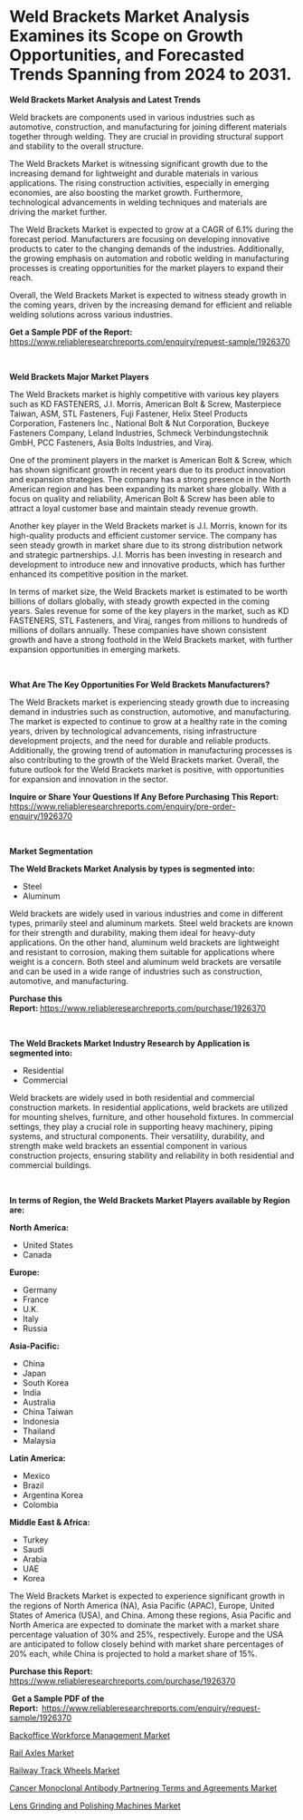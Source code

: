 <p><h1>Weld Brackets Market Analysis Examines its Scope on Growth Opportunities, and Forecasted Trends Spanning from 2024 to 2031.</h1></p><p><strong>Weld Brackets Market Analysis and Latest Trends</strong></p>
<p><p>Weld brackets are components used in various industries such as automotive, construction, and manufacturing for joining different materials together through welding. They are crucial in providing structural support and stability to the overall structure.</p><p>The Weld Brackets Market is witnessing significant growth due to the increasing demand for lightweight and durable materials in various applications. The rising construction activities, especially in emerging economies, are also boosting the market growth. Furthermore, technological advancements in welding techniques and materials are driving the market further.</p><p>The Weld Brackets Market is expected to grow at a CAGR of 6.1% during the forecast period. Manufacturers are focusing on developing innovative products to cater to the changing demands of the industries. Additionally, the growing emphasis on automation and robotic welding in manufacturing processes is creating opportunities for the market players to expand their reach.</p><p>Overall, the Weld Brackets Market is expected to witness steady growth in the coming years, driven by the increasing demand for efficient and reliable welding solutions across various industries.</p></p>
<p><strong>Get a Sample PDF of the Report:&nbsp;</strong> <a href="https://www.reliableresearchreports.com/enquiry/request-sample/1926370">https://www.reliableresearchreports.com/enquiry/request-sample/1926370</a></p>
<p>&nbsp;</p>
<p><strong>Weld Brackets Major Market Players</strong></p>
<p><p>The Weld Brackets market is highly competitive with various key players such as KD FASTENERS, J.I. Morris, American Bolt & Screw, Masterpiece Taiwan, ASM, STL Fasteners, Fuji Fastener, Helix Steel Products Corporation, Fasteners Inc., National Bolt & Nut Corporation, Buckeye Fasteners Company, Leland Industries, Schmeck Verbindungstechnik GmbH, PCC Fasteners, Asia Bolts Industries, and Viraj.</p><p>One of the prominent players in the market is American Bolt & Screw, which has shown significant growth in recent years due to its product innovation and expansion strategies. The company has a strong presence in the North American region and has been expanding its market share globally. With a focus on quality and reliability, American Bolt & Screw has been able to attract a loyal customer base and maintain steady revenue growth.</p><p>Another key player in the Weld Brackets market is J.I. Morris, known for its high-quality products and efficient customer service. The company has seen steady growth in market share due to its strong distribution network and strategic partnerships. J.I. Morris has been investing in research and development to introduce new and innovative products, which has further enhanced its competitive position in the market.</p><p>In terms of market size, the Weld Brackets market is estimated to be worth billions of dollars globally, with steady growth expected in the coming years. Sales revenue for some of the key players in the market, such as KD FASTENERS, STL Fasteners, and Viraj, ranges from millions to hundreds of millions of dollars annually. These companies have shown consistent growth and have a strong foothold in the Weld Brackets market, with further expansion opportunities in emerging markets.</p></p>
<p>&nbsp;</p>
<p><strong>What Are The Key Opportunities For Weld Brackets Manufacturers?</strong></p>
<p><p>The Weld Brackets market is experiencing steady growth due to increasing demand in industries such as construction, automotive, and manufacturing. The market is expected to continue to grow at a healthy rate in the coming years, driven by technological advancements, rising infrastructure development projects, and the need for durable and reliable products. Additionally, the growing trend of automation in manufacturing processes is also contributing to the growth of the Weld Brackets market. Overall, the future outlook for the Weld Brackets market is positive, with opportunities for expansion and innovation in the sector.</p></p>
<p><strong>Inquire or Share Your Questions If Any Before Purchasing This Report:</strong> <a href="https://www.reliableresearchreports.com/enquiry/pre-order-enquiry/1926370">https://www.reliableresearchreports.com/enquiry/pre-order-enquiry/1926370</a></p>
<p>&nbsp;</p>
<p><strong>Market Segmentation</strong></p>
<p><strong>The Weld Brackets Market Analysis by types is segmented into:</strong></p>
<p><ul><li>Steel</li><li>Aluminum</li></ul></p>
<p><p>Weld brackets are widely used in various industries and come in different types, primarily steel and aluminum markets. Steel weld brackets are known for their strength and durability, making them ideal for heavy-duty applications. On the other hand, aluminum weld brackets are lightweight and resistant to corrosion, making them suitable for applications where weight is a concern. Both steel and aluminum weld brackets are versatile and can be used in a wide range of industries such as construction, automotive, and manufacturing.</p></p>
<p><strong>Purchase this Report:&nbsp;</strong><a href="https://www.reliableresearchreports.com/purchase/1926370">https://www.reliableresearchreports.com/purchase/1926370</a></p>
<p>&nbsp;</p>
<p><strong>The Weld Brackets Market Industry Research by Application is segmented into:</strong></p>
<p><ul><li>Residential</li><li>Commercial</li></ul></p>
<p><p>Weld brackets are widely used in both residential and commercial construction markets. In residential applications, weld brackets are utilized for mounting shelves, furniture, and other household fixtures. In commercial settings, they play a crucial role in supporting heavy machinery, piping systems, and structural components. Their versatility, durability, and strength make weld brackets an essential component in various construction projects, ensuring stability and reliability in both residential and commercial buildings.</p></p>
<p>&nbsp;</p>
<p><strong>In terms of Region, the Weld Brackets Market Players available by Region are:</strong></p>
<p>
    <p> <strong> North America: </strong>
        <ul>
            <li>United States</li>
            <li>Canada</li>
        </ul>
        </p> 
    <p> <strong> Europe: </strong>
        <ul>
            <li>Germany</li>
            <li>France</li>
            <li>U.K.</li>
            <li>Italy</li>
            <li>Russia</li>
        </ul>
        </p> 
    <p> <strong> Asia-Pacific: </strong>
        <ul>
            <li>China</li>
            <li>Japan</li>
            <li>South Korea</li>
            <li>India</li>
            <li>Australia</li>
            <li>China Taiwan</li>
            <li>Indonesia</li>
            <li>Thailand</li>
            <li>Malaysia</li>
        </ul>
        </p> 
    <p> <strong> Latin America: </strong>
        <ul>
            <li>Mexico</li>
            <li>Brazil</li>
            <li>Argentina Korea</li>
            <li>Colombia</li>
        </ul>
        </p> 
    <p> <strong> Middle East & Africa: </strong>
        <ul>
            <li>Turkey</li>
            <li>Saudi</li>
            <li>Arabia</li>
            <li>UAE</li>
            <li>Korea</li>
        </ul>
    </p>
    </p>
<p><p>The Weld Brackets Market is expected to experience significant growth in the regions of North America (NA), Asia Pacific (APAC), Europe, United States of America (USA), and China. Among these regions, Asia Pacific and North America are expected to dominate the market with a market share percentage valuation of 30% and 25%, respectively. Europe and the USA are anticipated to follow closely behind with market share percentages of 20% each, while China is projected to hold a market share of 15%.</p></p>
<p><strong>Purchase this Report: </strong><a href="https://www.reliableresearchreports.com/purchase/1926370">https://www.reliableresearchreports.com/purchase/1926370</a></p>
<p>&nbsp;<strong>Get a Sample PDF of the Report:&nbsp;&nbsp;</strong><a href="https://www.reliableresearchreports.com/enquiry/request-sample/1926370">https://www.reliableresearchreports.com/enquiry/request-sample/1926370</a></p>
<p><strong></strong></p>
<p><p><a href="https://angry-finch-aaf.notion.site/Backoffice-Workforce-Management-Market-Size-Furnishes-Valuable-Information-Encompassing-Market-Share-8ba1e05e0d9c4cc28e1d2b61bb5f4bf3">Backoffice Workforce Management Market</a></p><p><a href="https://view.publitas.com/reportprime-1/rail-axles-market-furnish-information-about-market-size-market-share-market-dynamics-and-projections-spanning-from-2024-to-2031/">Rail Axles Market</a></p><p><a href="https://view.publitas.com/reportprime-1/railway-track-wheels-market-size-focuses-on-market-dynamics-in-depth-analysis-and-future-projections-of-its-market-forecasted-for-period-from-2024-to-2031/">Railway Track Wheels Market</a></p><p><a href="https://chivalrous-flock-a86.notion.site/Cancer-Monoclonal-Antibody-Partnering-Terms-and-Agreements-Market-Analysis-and-Market-Size-Global-I-8191b13094c047edb0d9c316251430f1">Cancer Monoclonal Antibody Partnering Terms and Agreements Market</a></p><p><a href="https://faithful-glue-af3.notion.site/Lens-Grinding-and-Polishing-Machines-Market-Share-Market-New-Trends-Analysis-Report-By-Type-By-Ap-b05568c33d1840f4868f4a1d4aa3b152">Lens Grinding and Polishing Machines Market</a></p></p>